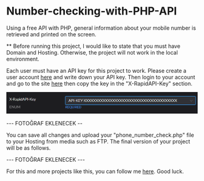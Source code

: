 # Number-checking-with-PHP-API
Using a free API with PHP, general information about your mobile number is retrieved and printed on the screen.

** Before running this project, I would like to state that you must have Domain and Hosting. Otherwise, the project will not work in the local environment.

Each user must have an API key for this project to work. Please create a user account <a href="https://rapidapi.com/">here</a> and write down your API key.
Then login to your account and go to the site <a href="https://rapidapi.com/larroyouy70/api/phonenumbervalidatefree/">here</a> then copy the key in the "X-RapidAPI-Key" section.

<img src="api_key.png">

--- FOTOĞRAF EKLENECEK --

You can save all changes and upload your "phone_number_check.php" file to your Hosting from media such as FTP. The final version of your project will be as follows.

--- FOTOĞRAF EKLENECEK ---

For this and more projects like this, you can follow me <a href="https://github.com/ycanga">here</a>. Good luck.
